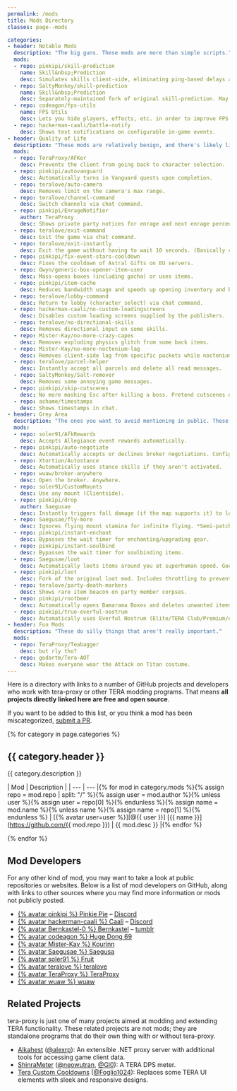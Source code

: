 ```yaml
---
permalink: /mods
title: Mods Directory
classes: page--mods

categories:
- header: Notable Mods
  description: "The big guns. These mods are more than simple scripts."
  mods:
  - repo: pinkipi/skill-prediction
    name: Skill&nbsp;Prediction
    desc: Simulates skills client-side, eliminating ping-based delays and animation lock.
  - repo: SaltyMonkey/skill-prediction
    name: Skill&nbsp;Prediction
    desc: Separately-maintained fork of original skill-prediction. May work better for certain classes.
  - repo: codeagon/fps-utils
    name: FPS Utils
    desc: Lets you hide players, effects, etc. in order to improve FPS.
  - repo: hackerman-caali/battle-notify
    desc: Shows text notifications on configurable in-game events.
- header: Quality of Life
  description: "These mods are relatively benign, and there's likely little risk to using these. But they *will* make your life better, probably."
  mods:
  - repo: TeraProxy/AFKer
    desc: Prevents the client from going back to character selection.
  - repo: pinkipi/autovanguard
    desc: Automatically turns in Vanguard quests upon completion.
  - repo: teralove/auto-camera
    desc: Removes limit on the camera's max range.
  - repo: teralove/channel-command
    desc: Switch channels via chat command.
  - repo: pinkipi/EnrageNotifier
    author: TeraProxy
    desc: Shows private party notices for enrage and next enrage percentage.
  - repo: teralove/exit-command
    desc: Exit the game via chat command.
  - repo: teralove/exit-instantly
    desc: Exit the game without having to wait 10 seconds. (Basically clicking the X button.)
  - repo: pinkipi/fix-event-stars-cooldown
    desc: Fixes the cooldown of Astral Gifts on EU servers.
  - repo: Owyn/generic-box-opener-item-user
    desc: Mass-opens boxes (including gacha) or uses items.
  - repo: pinkipi/item-cache
    desc: Reduces bandwidth usage and speeds up opening inventory and bank tabs.
  - repo: teralove/lobby-command
    desc: Return to lobby (character select) via chat command.
  - repo: hackerman-caali/no-custom-loadingscreens
    desc: Disables custom loading screens supplied by the publishers.
  - repo: teralove/no-directional-skills
    desc: Removes directional input on some skills.
  - repo: Mister-Kay/no-more-crazy-capes
    desc: Removes exploding physics glitch from some back items.
  - repo: Mister-Kay/no-more-noctenium-lag
    desc: Removes client-side lag from specific packets while noctenium consumable is active. *Does not prevent network lag.*
  - repo: teralove/parcel-helper
    desc: Instantly accept all parcels and delete all read messages.
  - repo: SaltyMonkey/Salt-remover
    desc: Removes some annoying game messages.
  - repo: pinkipi/skip-cutscenes
    desc: No more mashing Esc after killing a boss. Pretend cutscenes don't even exist.
  - repo: ashame/timestamps
    desc: Shows timestamps in chat.
- header: Grey Area
  description: "The ones you want to avoid mentioning in public. These give additional QoL advantages which aren't obtainable with simple macros or low ping."
  mods:
  - repo: soler91/AfkRewards
    desc: Accepts Allegiance event rewards automatically.
  - repo: pinkipi/auto-negotiate
    desc: Automatically accepts or declines broker negotiations. Configurable.
  - repo: Xtortion/Autostance
    desc: Automatically uses stance skills if they aren't activated.
  - repo: wuaw/broker-anywhere
    desc: Open the broker. Anywhere.
  - repo: soler91/CustomMounts
    desc: Use any mount (Clientside).
  - repo: pinkipi/drop
    author: Saegusae
    desc: Instantly triggers fall damage (if the map supports it) to lower yourself to Slaying HP.
  - repo: Saegusae/fly-more
    desc: Ignores flying mount stamina for infinite flying. *Semi-patched and may cause mid-air dismounts.*
  - repo: pinkipi/instant-enchant
    desc: Bypasses the wait timer for enchanting/upgrading gear.
  - repo: pinkipi/instant-soulbind
    desc: Bypasses the wait timer for soulbinding items.
  - repo: Saegusae/loot
    desc: Automatically loots items around you at superhuman speed. Goodbye, loot pets.
  - repo: pinkipi/loot
    desc: Fork of the original loot mod. Includes throttling to prevent disconnects.
  - repo: teralove/party-death-markers
    desc: Shows rare item beacon on party member corpses.
  - repo: pinkipi/rootbeer
    desc: Automatically opens Bamarama Boxes and deletes unwanted items.
  - repo: pinkipi/true-everful-nostrum
    desc: Automatically uses Everful Nostrum (Elite/TERA Club/Premium/etc.) so that it never expires.
- header: Fun Mods
  description: "These do silly things that aren't really important."
  mods:
  - repo: TeraProxy/Teabagger
    desc: but rly tho?
  - repo: godartm/Tera-AOT
    desc: Makes everyone wear the Attack on Titan costume.
---
```


Here is a directory with links to a number of GitHub projects and developers who work with tera-proxy or other TERA modding programs. That means **all projects directly linked here are free and open source**.

If you want to be added to this list, or you think a mod has been miscategorized, [submit a PR](https://github.com/pinkipi/tera-proxy/edit/gh-pages/_pages/mods.md).

{% for category in page.categories %}

## {{ category.header }}

{{ category.description }}

| Mod | Description |
| --- | --- |{% for mod in category.mods %}{% assign repo = mod.repo | split: "/" %}{% assign user = mod.author %}{% unless user %}{% assign user = repo[0] %}{% endunless %}{% assign name = mod.name %}{% unless name %}{% assign name = repo[1] %}{% endunless %}
| [{% avatar user=user %}][@{{ user }}] [{{ name }}](https://github.com/{{ mod.repo }}) | {{ mod.desc }} |{% endfor %}

{% endfor %}

## Mod Developers

For any other kind of mod, you may want to take a look at public repositories or websites. Below is a list of mod developers on GitHub, along with links to other sources where you may find more information or mods not publicly posted.

* [{% avatar pinkipi %} Pinkie Pie][@pinkipi] &ndash; [Discord](https://discord.gg/RR9zf85)
* [{% avatar hackerman-caali %} Caali][@hackerman-caali] &ndash; [Discord](https://discord.gg/maqBmJV)
* [{% avatar Bernkastel-0 %} Bernkastel][@Bernkastel-0] &ndash; [tumblr](http://teraproxy.tumblr.com/)
* [{% avatar codeagon %} Huge Dong 69][@codeagon]
* [{% avatar Mister-Kay %} Kourinn][@Mister-Kay]
* [{% avatar Saegusae %} Saegusa][@Saegusae]
* [{% avatar soler91 %} Fruit][@soler91]
* [{% avatar teralove %} teralove][@teralove]
* [{% avatar TeraProxy %} TeraProxy][@TeraProxy]
* [{% avatar wuaw %} wuaw][@wuaw]

## Related Projects

tera-proxy is just one of many projects aimed at modding and extending TERA functionality. These related projects are not mods; they are standalone programs that do their own thing with or without tera-proxy.

* [Alkahest](https://github.com/alexrp/alkahest) ([@alexrp]): An extensible .NET proxy server with additional tools for accessing game client data.
* [ShinraMeter](https://github.com/neowutran/ShinraMeter) ([@neowutran], [@Gl0]): A TERA DPS meter.
* [Tera Custom Cooldowns](https://github.com/Foglio1024/Tera-custom-cooldowns) ([@Foglio1024]): Replaces some TERA UI elements with sleek and responsive designs.



[//]: # (GitHub @mention link references go below.)

[@alexrp]: <https://github.com/alexrp> "Alex Rønne Petersen"
[@ashame]: <https://github.com/ashame>
[@baldera-mods]: <https://github.com/baldera-mods> "Meishu's Baldera Mods"
[@Bernkastel-0]: <https://github.com/Bernkastel-0> "Bernkastel"
[@codeagon]: <https://github.com/codeagon> "Huge Dong 69"
[@Foglio1024]: <https://github.com/Foglio1024> "Foglio"
[@Gl0]: <https://github.com/Gl0> "Gl0"
[@godartm]: <https://github.com/godartm>
[@hackerman-caali]: <https://github.com/hackerman-caali> "Caali"
[@lunyx]: <https://github.com/lunyx> "Daniel"
[@meishuu]: <https://github.com/meishuu> "Meishu"
[@Mister-Kay]: <https://github.com/mister-kay> "Kourinn"
[@neowutran]: <https://github.com/neowutran> "Yukikoo"
[@Owyn]: <https://github.com/Owyn> "Owyn"
[@pinkipi]: <https://github.com/pinkipi> "Pinkie Pie"
[@Saegusae]: <http://github.com/saegusae> "Seagoose"
[@SaltyMonkey]: <http://github.com/SaltyMonkey> "Monkey"
[@soler91]: <http://github.com/soler91> "Fruit"
[@teralove]: <https://github.com/teralove>
[@TeraProxy]: <https://github.com/TeraProxy>
[@wuaw]: <https://github.com/wuaw>
[@Xtortion]: <https://github.com/Xtortion>
